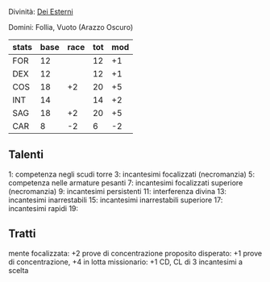 Divinità: [Dei Esterni](https://golarion.altervista.org/wiki/Dio_Esterno)

Domini: Follia, Vuoto (Arazzo Oscuro)



| stats | base | race | tot | mod |
| ----- | ---- | ---- | --- | --- |
| FOR   | 12   |      | 12  | +1  |
| DEX   | 12   |      | 12  | +1  |
| COS   | 18   | +2   | 20  | +5  |
| INT   | 14   |      | 14  | +2  |
| SAG   | 18   | +2   | 20  | +5  |
| CAR   | 8    | -2   | 6   | -2  |

## Talenti

1:  competenza negli scudi torre
3:  incantesimi focalizzati (necromanzia)
5:  competenza nelle armature pesanti
7:  incantesimi focalizzati superiore (necromanzia)
9:  incantesimi persistenti
11: interferenza divina
13: incantesimi inarrestabili
15: incantesimi inarrestabili superiore
17: incantesimi rapidi
19: 


## Tratti

mente focalizzata: +2 prove di concentrazione
proposito disperato: +1 prove di concentrazione, +4 in lotta
missionario: +1 CD, CL di 3 incantesimi a scelta

